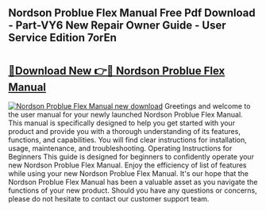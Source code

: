 ## Nordson Problue Flex Manual Free Pdf Download - Part-VY6 New Repair Owner Guide - User Service Edition 7orEn

# <h2><a href="http://cf15610.oget.top/?id=Nordson+Problue+Flex+Manual">🔗Download New 👉🔴 Nordson Problue Flex Manual</a></h2>

[![Nordson Problue Flex Manual new download](https://i.imgur.com/5g1atiW.png)](http://cf15610.oget.top/?id=Nordson+Problue+Flex+Manual)
Greetings and welcome to the user manual for your newly launched Nordson Problue Flex Manual. This manual is specifically designed to help you get started with your product and provide you with a thorough understanding of its features, functions, and capabilities. You will find clear instructions for installation, usage, maintenance, and troubleshooting. Operating Instructions for Beginners This guide is designed for beginners to confidently operate your new Nordson Problue Flex Manual. Enjoy the efficiency of list of features while using your new Nordson Problue Flex Manual. It's our hope that the Nordson Problue Flex Manual has been a valuable asset as you navigate the functions of your new product. Should you have any questions or concerns, please do not hesitate to contact our customer support team.
